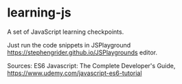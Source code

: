 # learning-js
A set of JavaScript learning checkpoints.

Just run the code snippets in JSPlayground https://stephengrider.github.io/JSPlaygrounds editor.

Sources: 
ES6 Javascript: The Complete Developer's Guide, https://www.udemy.com/javascript-es6-tutorial
